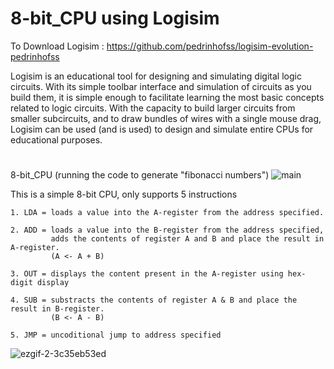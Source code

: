 # 8-bit_CPU using Logisim


   To Download Logisim : https://github.com/pedrinhofss/logisim-evolution-pedrinhofss
   
   Logisim is an educational tool for designing and simulating digital logic circuits. With its simple toolbar interface and simulation of circuits as you build them, it is simple enough to facilitate learning the most basic concepts related to logic circuits. With the capacity to build larger circuits from smaller subcircuits, and to draw bundles of wires with a single mouse drag, Logisim can be used (and is used) to design and simulate entire CPUs for educational purposes.

#
8-bit_CPU (running the code to generate "fibonacci numbers")
![main](https://user-images.githubusercontent.com/84563214/156820617-2b45e625-6a95-4226-86e9-9f51d3a3f689.png)

This is a simple 8-bit CPU, only supports 5 instructions

    1. LDA = loads a value into the A-register from the address specified.

    2. ADD = loads a value into the B-register from the address specified, 
             adds the contents of register A and B and place the result in A-register. 
             (A <- A + B)
    
    3. OUT = displays the content present in the A-register using hex-digit display
    
    4. SUB = substracts the contents of register A & B and place the result in B-register.
             (B <- A - B)
    
    5. JMP = uncoditional jump to address specified

![ezgif-2-3c35eb53ed](https://user-images.githubusercontent.com/84563214/156828120-ff36e166-1d86-4955-ba7e-a75fca3fb98b.gif)
